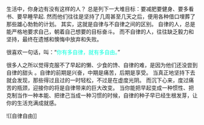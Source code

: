 生活中，你身边有没有这样的人？
总是列下一大堆目标：要减肥要健身、要多看书、要早睡早起. 然而他们往往是坚持了几周甚至几天之后，便用各种借口埋葬了那些雄心勃勃的计划。
其实，这就是自律与不自律之间的区别。
自律的人，总是能严格地要求自己，朝着自己想要的目标奋斗。
而不自律的人，往往缺乏毅力和坚持，最终在遗憾和懊悔中放弃和失败。

很喜欢一句话，叫：“<font color="#00ffdc">你有多自律，就有多自由。</font>”

很多人之所以觉得克服不了早起的懒、少食的馋、自律的难，是因为他们还没尝到自律的甜头
。自律的前期是兴奋，中期是痛苦，后期是享受。
当真正地坚持下去就会发现，那些得过且过的一时轻松，不过是在虚度光阴。
而沉下心来，度过痛苦的瓶颈，迎接你的将是自律带来的巨大改变。
当你能把早起变成一种惯性、把克制当作一种本能、把律己当成一种习惯的时候，自律的种子早已经生根发芽，让你的生活充满成就感。

![[自律自由]]